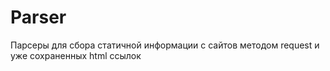 # Parser
Парсеры для сбора статичной информации с сайтов методом request и уже сохраненных html ссылок
